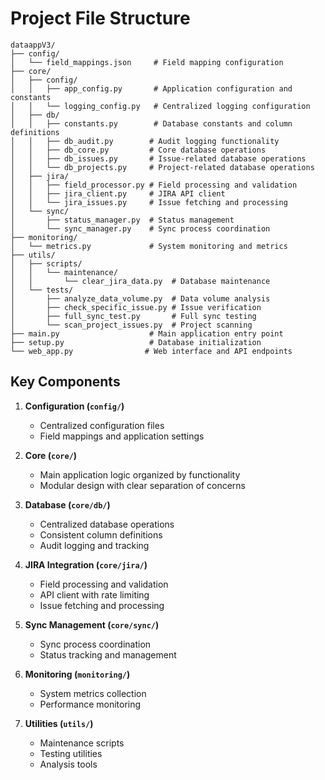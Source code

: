 # Project File Structure

```
dataappV3/
├── config/
│   └── field_mappings.json     # Field mapping configuration
├── core/
│   ├── config/
│   │   ├── app_config.py       # Application configuration and constants
│   │   └── logging_config.py   # Centralized logging configuration
│   ├── db/
│   │   ├── constants.py        # Database constants and column definitions
│   │   ├── db_audit.py        # Audit logging functionality
│   │   ├── db_core.py         # Core database operations
│   │   ├── db_issues.py       # Issue-related database operations
│   │   └── db_projects.py     # Project-related database operations
│   ├── jira/
│   │   ├── field_processor.py # Field processing and validation
│   │   ├── jira_client.py     # JIRA API client
│   │   └── jira_issues.py     # Issue fetching and processing
│   └── sync/
│       ├── status_manager.py  # Status management
│       └── sync_manager.py    # Sync process coordination
├── monitoring/
│   └── metrics.py             # System monitoring and metrics
├── utils/
│   ├── scripts/
│   │   └── maintenance/
│   │       └── clear_jira_data.py  # Database maintenance
│   └── tests/
│       ├── analyze_data_volume.py  # Data volume analysis
│       ├── check_specific_issue.py # Issue verification
│       ├── full_sync_test.py       # Full sync testing
│       └── scan_project_issues.py  # Project scanning
├── main.py                    # Main application entry point
├── setup.py                   # Database initialization
└── web_app.py                # Web interface and API endpoints
```

## Key Components

1. **Configuration (`config/`)**
   - Centralized configuration files
   - Field mappings and application settings

2. **Core (`core/`)**
   - Main application logic organized by functionality
   - Modular design with clear separation of concerns

3. **Database (`core/db/`)**
   - Centralized database operations
   - Consistent column definitions
   - Audit logging and tracking

4. **JIRA Integration (`core/jira/`)**
   - Field processing and validation
   - API client with rate limiting
   - Issue fetching and processing

5. **Sync Management (`core/sync/`)**
   - Sync process coordination
   - Status tracking and management

6. **Monitoring (`monitoring/`)**
   - System metrics collection
   - Performance monitoring

7. **Utilities (`utils/`)**
   - Maintenance scripts
   - Testing utilities
   - Analysis tools
